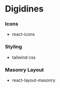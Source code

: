 # Digidines

### Icons
- react-icons

### Styling
- tailwind css

### Masonry Layout 
- react-layout-masonry